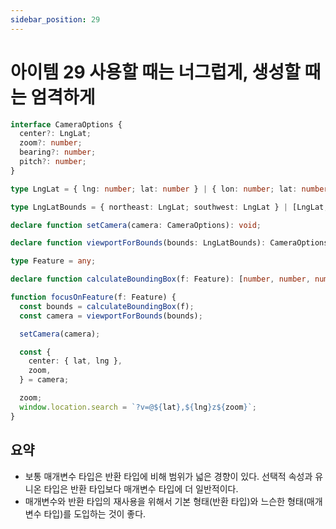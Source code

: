 ```yaml
---
sidebar_position: 29
---
```


# 아이템 29 사용할 때는 너그럽게, 생성할 때는 엄격하게

```ts
interface CameraOptions {
  center?: LngLat;
  zoom?: number;
  bearing?: number;
  pitch?: number;
}

type LngLat = { lng: number; lat: number } | { lon: number; lat: number } | [number, number];

type LngLatBounds = { northeast: LngLat; southwest: LngLat } | [LngLat, LngLat] | [number, number, number, number];

declare function setCamera(camera: CameraOptions): void;

declare function viewportForBounds(bounds: LngLatBounds): CameraOptions;

type Feature = any;

declare function calculateBoundingBox(f: Feature): [number, number, number, number];

function focusOnFeature(f: Feature) {
  const bounds = calculateBoundingBox(f);
  const camera = viewportForBounds(bounds);

  setCamera(camera);

  const {
    center: { lat, lng },
    zoom,
  } = camera;

  zoom;
  window.location.search = `?v=@${lat},${lng}z${zoom}`;
}
```

## 요약

- 보통 매개변수 타입은 반환 타입에 비해 범위가 넓은 경향이 있다. 선택적 속성과 유니온 타입은 반환 타입보다 매개변수 타입에 더 일반적이다.
- 매개변수와 반환 타입의 재사용을 위해서 기본 형태(반환 타입)와 느슨한 형태(매개변수 타입)를 도입하는 것이 좋다.
